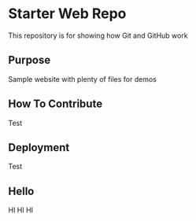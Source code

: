# Starter Web Repo

This repository is for showing how Git and GitHub work

## Purpose

Sample website with plenty of files for demos

## How To Contribute

Test

## Deployment

Test

## Hello

HI HI HI